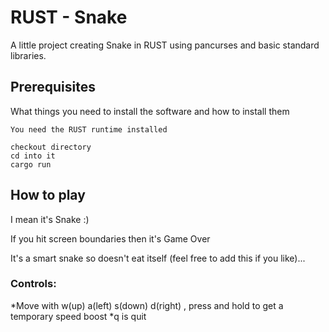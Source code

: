 # RUST - Snake
A little project creating Snake in RUST using pancurses and basic standard libraries.


## Prerequisites

What things you need to install the software and how to install them

```
You need the RUST runtime installed

checkout directory
cd into it
cargo run
```

## How to play

I mean it's Snake :) 

If you hit screen boundaries then it's Game Over 

It's a smart snake so doesn't eat itself (feel free to add this if you like)...

### Controls:
*Move with w(up) a(left) s(down) d(right) , press and hold to get a temporary speed boost
*q is quit
